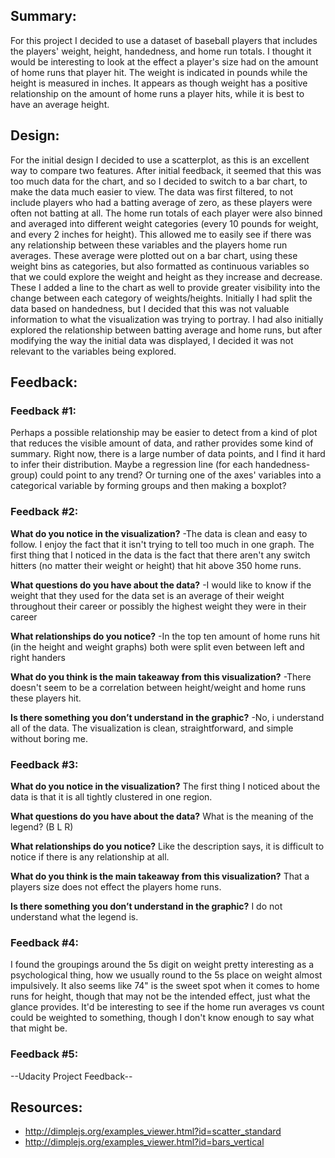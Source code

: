 ## Summary:
For this project I decided to use a dataset of baseball players that includes the players' weight, height, handedness, and home run totals. I thought it would be interesting to look at the effect a player's size had on the amount of home runs that player hit. The weight is indicated in pounds while the height is measured in inches. It appears as though weight has a positive relationship on the amount of home runs a player hits, while it is best to have an average height.

## Design:
For the initial design I decided to use a scatterplot, as this is an excellent way to compare two features. After initial feedback, it seemed that this was too much data for the chart, and so I decided to switch to a bar chart, to make the data much easier to view. The data was first filtered, to not include players who had a batting average of zero, as these players were often not batting at all. The home run totals of each player were also binned and averaged into different weight categories (every 10 pounds for weight, and every 2 inches for height). This allowed me to easily see if there was any relationship between these variables and the players home run averages. These average were plotted out on a bar chart, using these weight bins as categories, but also formatted as continuous variables so that we could explore the weight and height as they increase and decrease. These  I added a line to the chart as well to provide greater visibility into the change between each category of weights/heights. Initially I had split the data based on handedness, but I decided that this was not valuable information to what the visualization was trying to portray. I had also initially explored the relationship between batting average and home runs, but after modifying the way the initial data was displayed, I decided it was not relevant to the variables being explored. 

## Feedback:
### Feedback #1:
Perhaps a possible relationship may be easier to detect from a kind of plot that reduces the visible amount of data, and rather provides some kind of summary. Right now, there is a large number of data points, and I find it hard to infer their distribution. Maybe a regression line (for each handedness-group) could point to any trend? Or turning one of the axes' variables into a categorical variable by forming groups and then making a boxplot?

### Feedback #2:
**What do you notice in the visualization?**
-The data is clean and easy to follow. I enjoy the fact that it isn't trying to tell too much in one graph. The first thing that I noticed in the data is the fact that there aren't any switch hitters (no matter their weight or height) that hit above 350 home runs.

**What questions do you have about the data?**
-I would like to know if the weight that they used for the data set is an average of their weight throughout their career or possibly the highest weight they were in their career 

**What relationships do you notice?**
-In the top ten amount of home runs hit (in the height and weight graphs) both were split even between left and right handers

**What do you think is the main takeaway from this visualization?**
-There doesn't seem to be a correlation between height/weight and home runs these players hit.

**Is there something you don’t understand in the graphic?**
-No, i understand all of the data. The visualization is clean, straightforward, and simple without boring me.

### Feedback #3:
**What do you notice in the visualization?**
The first thing I noticed about the data is that it is all tightly clustered in one region.

**What questions do you have about the data?**
What is the meaning of the legend? (B L R)

**What relationships do you notice?**
Like the description says, it is difficult to notice if there is any relationship at all.

**What do you think is the main takeaway from this visualization?**
That a players size does not effect the players home runs.

**Is there something you don’t understand in the graphic?**
I do not understand what the legend is.

### Feedback #4:
I found the groupings around the 5s digit on weight pretty interesting as a psychological thing, how we usually round to the 5s place on weight almost impulsively.  It also seems like 74" is the sweet spot when it comes to home runs for height, though that may not be the intended effect, just what the glance provides. It'd be interesting to see if the home run averages vs count could be weighted to something, though I don't know enough to say what that might be.

### Feedback #5:
--Udacity Project Feedback--

## Resources:
* http://dimplejs.org/examples_viewer.html?id=scatter_standard 
* http://dimplejs.org/examples_viewer.html?id=bars_vertical

